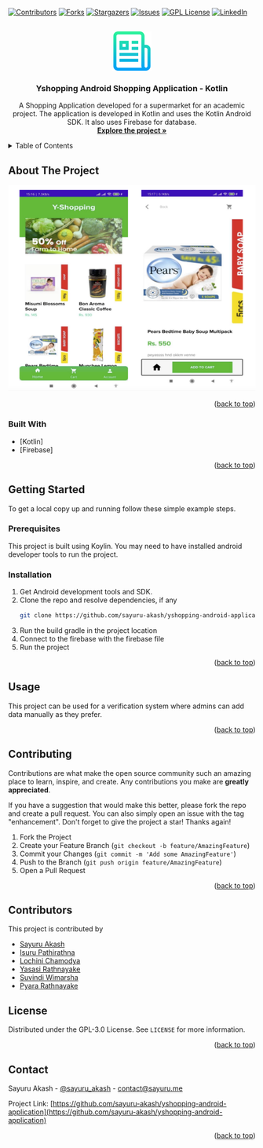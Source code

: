 <div id="top"></div>

[![Contributors][contributors-shield]][contributors-url]
[![Forks][forks-shield]][forks-url]
[![Stargazers][stars-shield]][stars-url]
[![Issues][issues-shield]][issues-url]
[![GPL License][license-shield]][license-url]
[![LinkedIn][linkedin-shield]][linkedin-url]



<!-- PROJECT LOGO -->
<br />
<div align="center">
  <a href="https://github.com/sayuru-akash/yshopping-android-application">
    <img src="images/logo.png" alt="Logo" width="80" height="80">
  </a>

<h3 align="center">Yshopping Android Shopping Application - Kotlin</h3>

  <p align="center">
    A Shopping Application developed for a supermarket for an academic project. The application is developed in Kotlin and uses the Kotlin Android SDK. It also uses Firebase for database.
    <br />
    <a href="https://github.com/sayuru-akash/yshopping-android-application"><strong>Explore the project »</strong></a>
    <br />
  </p>
</div>



<!-- TABLE OF CONTENTS -->
<details>
  <summary>Table of Contents</summary>
  <ol>
    <li>
      <a href="#about-the-project">About The Project</a>
      <ul>
        <li><a href="#built-with">Built With</a></li>
      </ul>
    </li>
    <li>
      <a href="#getting-started">Getting Started</a>
      <ul>
        <li><a href="#prerequisites">Prerequisites</a></li>
        <li><a href="#installation">Installation</a></li>
      </ul>
    </li>
    <li><a href="#usage">Usage</a></li>
    <li><a href="#contributing">Contributing</a></li>
    <li><a href="#contributors">Contributors</a></li>
    <li><a href="#license">License</a></li>
    <li><a href="#contact">Contact</a></li>
  </ol>
</details>



<!-- ABOUT THE PROJECT -->
## About The Project

[![Product Name Screen Shot][product-screenshot]](https://github.com/sayuru-akash/yshopping-android-application)

<p align="right">(<a href="#top">back to top</a>)</p>



### Built With

* [Kotlin]
* [Firebase]

<p align="right">(<a href="#top">back to top</a>)</p>



<!-- GETTING STARTED -->
## Getting Started

To get a local copy up and running follow these simple example steps.

### Prerequisites

This project is built using Koylin. You may need to have installed android developer tools to run the project.

### Installation

1. Get Android development tools and SDK.
2. Clone the repo and resolve dependencies, if any
   ```sh
   git clone https://github.com/sayuru-akash/yshopping-android-application.git
   ```
3. Run the build gradle in the project location
4. Connect to the firebase with the firebase file
5. Run the project


<p align="right">(<a href="#top">back to top</a>)</p>



<!-- USAGE EXAMPLES -->
## Usage

This project can be used for a verification system where admins can add data manually as they prefer.

<p align="right">(<a href="#top">back to top</a>)</p>




<!-- CONTRIBUTING -->
## Contributing

Contributions are what make the open source community such an amazing place to learn, inspire, and create. Any contributions you make are **greatly appreciated**.

If you have a suggestion that would make this better, please fork the repo and create a pull request. You can also simply open an issue with the tag "enhancement".
Don't forget to give the project a star! Thanks again!

1. Fork the Project
2. Create your Feature Branch (`git checkout -b feature/AmazingFeature`)
3. Commit your Changes (`git commit -m 'Add some AmazingFeature'`)
4. Push to the Branch (`git push origin feature/AmazingFeature`)
5. Open a Pull Request

<p align="right">(<a href="#top">back to top</a>)</p>


<!-- CONTRIBUTORS -->
## Contributors

This project is contributed by 
* [Sayuru Akash](https://github.com/sayuru-akash/)
* [Isuru Pathirathna](https://github.com/Is116)
* [Lochini Chamodya](https://github.com/Lchamodya)
* [Yasasi Rathnayake](https://github.com/yasasirathnayake)
* [Suvindi Wimarsha](https://github.com/suvindi)
* [Pyara Rathnayake](https://github.com/pyararatnayake)

<!-- LICENSE -->
## License

Distributed under the GPL-3.0 License. See `LICENSE` for more information.

<p align="right">(<a href="#top">back to top</a>)</p>



<!-- CONTACT -->
## Contact

Sayuru Akash - [@sayuru_akash](https://twitter.com/sayuru_akash) - contact@sayuru.me

Project Link: [https://github.com/sayuru-akash/yshopping-android-application](https://github.com/sayuru-akash/yshopping-android-application)

<p align="right">(<a href="#top">back to top</a>)</p>



<!-- MARKDOWN LINKS & IMAGES -->
<!-- https://www.markdownguide.org/basic-syntax/#reference-style-links -->
[contributors-shield]: https://img.shields.io/github/contributors/sayuru-akash/yshopping-android-application.svg?style=for-the-badge
[contributors-url]: https://github.com/sayuru-akash/yshopping-android-application/graphs/contributors
[forks-shield]: https://img.shields.io/github/forks/sayuru-akash/yshopping-android-application.svg?style=for-the-badge
[forks-url]: https://github.com/sayuru-akash/yshopping-android-application/network/members
[stars-shield]: https://img.shields.io/github/stars/sayuru-akash/yshopping-android-application.svg?style=for-the-badge
[stars-url]: https://github.com/sayuru-akash/yshopping-android-application/stargazers
[issues-shield]: https://img.shields.io/github/issues/sayuru-akash/yshopping-android-application.svg?style=for-the-badge
[issues-url]: https://github.com/sayuru-akash/yshopping-android-application/issues
[license-shield]: https://img.shields.io/github/license/sayuru-akash/yshopping-android-application.svg?style=for-the-badge
[license-url]: https://github.com/sayuru-akash/yshopping-android-application/blob/master/LICENSE
[linkedin-shield]: https://img.shields.io/badge/-LinkedIn-black.svg?style=for-the-badge&logo=linkedin&colorB=555
[linkedin-url]: https://linkedin.com/in/sayuru_akash
[product-screenshot]: images/screenshot.png
